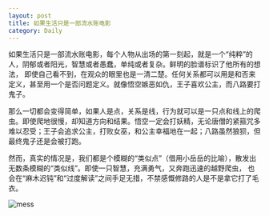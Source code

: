 ```yaml
---
layout: post
title: 如果生活只是一部流水账电影
category: Daily
---
```


如果生活只是一部流水账电影，每个人物从出场的第一刻起，就是一个“纯粹”的人，阴郁或者阳光，智慧或者愚蠢，单纯或者复杂。鲜明的脸谱标识了他所有的想法，
即使自己看不到，在观众的眼里也是一清二楚。任何关系都可以用是和否来定义，甚至用一个是否问题定义。就像悟空嫉恶如仇，王子喜欢公主，而八路要打鬼子。  

那么一切都会变得简单，如果人是点，关系是线，行为就可以是一只点和线上的爬虫。即使爬地很慢，却知道方向和结果。悟空一定会打妖精，无论唐僧的紧箍咒多
难以忍受；王子会追求公主，打败女巫，和公主幸福地在一起；八路虽然狼狈，但最终鬼子还是会被打跑。  

然而，真实的情况是，我们都是个模糊的“类似点”（借用小岳岳的比喻），散发出无数条模糊的“类似线”。即使一只智慧，充满勇气，又奔跑迅速的越野爬虫，
也会在“麻木迟钝”和“过度解读”之间手足无措，不禁感慨修路的人是不是拿它打了毛衣。  

![mess]({{site.baseurl}}/images/mess.png)
